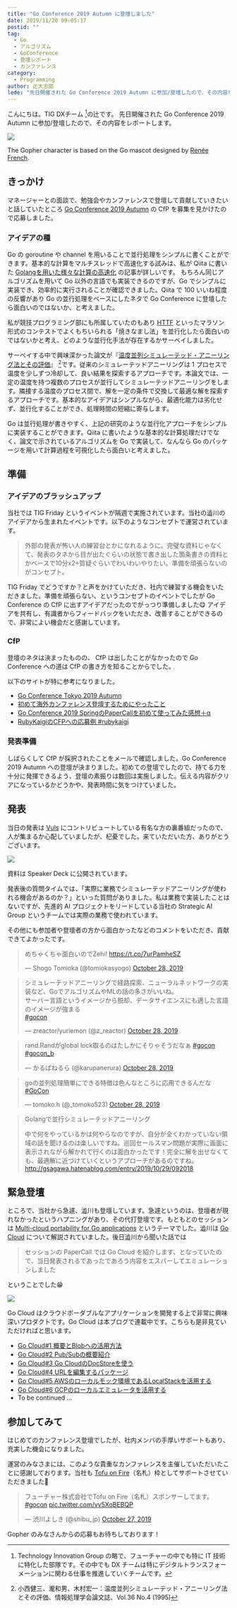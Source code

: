```yaml
---
title: "Go Conference 2019 Autumn に登壇しました"
date: 2019/11/20 09:05:17
postid: ""
tag:
  - Go
  - アルゴリズム
  - GoConference
  - 登壇レポート
  - カンファレンス
category:
  - Programming
author: 辻大志郎
lede: "先日開催された Go Conference 2019 Autumn に参加/登壇したので、その内容をレポートします。"
---
```

こんにちは。TIG DXチーム [^2]の辻です。
先日開催された Go Conference 2019 Autumn に参加/登壇したので、その内容をレポートします。

<img src="/images/20191120/gopher-kun.jpg" class="img-small-size" loading="lazy">

The Gopher character is based on the Go mascot designed by [Renée French](http://reneefrench.blogspot.com/).


 [^2]: Technology Innovation Group の略で、フューチャーの中でも特に IT 技術に特化した部隊です。その中でも DX チームは特にデジタルトランスフォーメーションに関わる仕事を推進していくチームです。

## きっかけ

マネージャーとの面談で、勉強会やカンファレンスで登壇して貢献していきたいと話していたところ [Go Conference 2019 Autumn](https://www.papercall.io/gocon-tokyo-2019-autumn) の CfP を募集を見かけたので応募しました。

### アイデアの種

Go の goroutine や channel を用いることで並行処理をシンプルに書くことができます。基本的な計算をマルチスレッドで高速化する試みは、私が Qiita に書いた [Golangを用いた様々な計算の高速化](https://qiita.com/tutuz/items/057452fbbe9a5ae26d37) の記事が詳しいです。
もちろん同じアルゴリズムを用いて Go 以外の言語でも実装できるのですが、Go でシンプルに実装でき、効率的に実行されることが確認できました。Qiita で 100 いいね程度の反響があり Go の並行処理をベースにしたネタで Go Conference に登壇したら面白いのではないか、と考えました。

私が競技プログラミング部にも所属していたのもあり [HTTF](https://atcoder.jp/contests/future-contest-2020-qual) といったマラソン形式のコンテストでよくもちいられる「焼きなまし法」を並行化したら面白いのではないかと考え、どのような並行化手法が存在するかサーベイしました。

サーベイする中で興味深かった論文が『[温度並列シミュレーテッド・アニーリング法とその評価](https://ipsj.ixsq.nii.ac.jp/ej/?action=repository_uri&item_id=13940&file_id=1&file_no=1)』 [^1]です。従来のシミュレーテッドアニーリングは 1 プロセスで温度を少しずつ冷却して、良い結果を探索するアプローチです。本論文では、一定の温度を持つ複数のプロセスが並行してシミュレーテッドアニーリングをします。隣接する温度のプロセス間で、解を一定の条件で交換して最適な解を探索するアプローチです。基本的なアイデアはシンプルながら、最適化能力は劣化せず、並行化することができ、処理時間の短縮に寄与します。

 [^1]: 小西健三、瀧和男、木村宏一：温度並列シミュレーテッド・アニーリング法とその評価、情報処理学会論文誌、Vol.36 No.4 (1995)

Go は並行処理が書きやすく、上記の研究のような並行化アプローチをシンプルに実装することができます。Qiita に書いたような基本的な計算処理だけでなく、論文で示されているアルゴリズムを Go で実装して、なんなら Go のパッケージを用いて計算過程を可視化したら面白いと考えました。

## 準備

### アイデアのブラッシュアップ

当社では TIG Friday というイベントが隔週で実施されています。当社の澁川のアイデアから生まれたイベントです。以下のようなコンセプトで運営されています。

> 外部の発表が怖い人の練習台とかになれるように。完璧な資料じゃなくて、発表のタネから目が出たぐらいの状態で書き出した箇条書きの資料とかベースで10分x2+質疑ぐらいでわいわいやりたい。準備を頑張らないのがコンセプト。

TIG Friday でどうですか？と声をかけていただき、社内で練習する機会をいただきました。準備を頑張らない、というコンセプトのイベントでしたが Go Conference の CfP に出すアイデアだったのでがっつり準備しました😋
アイデアを共有し、有識者からフィードバックをいただき、改善することができるので、非常によい機会だと感謝しています。

### CfP

登壇のネタは決まったものの、 CfP は出したことがなかったので Go Conference への道は CfP の書き方を知ることからでした。

以下のサイトが特に参考になりました。

- [Go Conference Tokyo 2019 Autumn](https://www.papercall.io/gocon-tokyo-2019-autumn)
- [初めて海外カンファレンス登壇するためにやったこと](https://blog.monochromegane.com/blog/2019/08/11/toward_the_oversea_conference/)
- [Go Conference 2019 SpringのPaperCallを初めて使ってみた感想＋α](https://ymotongpoo.hatenablog.com/entry/2019/04/25/001319)
- [RubyKaigiのCFPへの応募例 #rubykaigi](https://www.clear-code.com/blog/2017/6/6.html)

### 発表準備

しばらくして CfP が採択されたことをメールで確認しました。Go Conference 2019 Autumn への登壇が決まりました。初めての登壇でしたので、持てる力を十分に発揮できるよう、登壇の素振りは数回は実施しました。伝える内容がクリアになっているかどうかや、発表時間に気をつけていました。

## 発表

当日の発表は [Vuls](https://github.com/future-architect/vuls) にコントリビュートしている有名な方の裏番組だったので、人が集まるか心配していましたが、杞憂でした。来ていただいた方、ありがとうございます。

<img src="/images/20191120/photo_20191120_01.jpeg" loading="lazy">

資料は Speaker Deck に公開されています。

<script async class="speakerdeck-embed" data-id="01855be763dc46f18bfba1cf8d60f147" data-ratio="1.77777777777778" src="//speakerdeck.com/assets/embed.js"></script>

発表後の質問タイムでは、「実際に業務でシミュレーテッドアニーリングが使われる機会があるのか？」といった質問がありました。私は業務で実装したことはないですが、先進的 AI プロジェクトをリードしている当社の Strategic AI Group というチームでは実際の業務で使われています。

その他にも参加者や登壇者の方から面白かったなどのコメントをいただき、貢献できてよかったです。

<blockquote class="twitter-tweet"><p lang="ja" dir="ltr">めちゃくちゃ面白いのでZehi! <a href="https://t.co/7urPamheSZ">https://t.co/7urPamheSZ</a></p>&mdash; Shogo Tomioka (@tomiokasyogo) <a href="https://twitter.com/tomiokasyogo/status/1188716537110093824?ref_src=twsrc%5Etfw">October 28, 2019</a></blockquote> <script async src="https://platform.twitter.com/widgets.js" charset="utf-8"></script>

<blockquote class="twitter-tweet"><p lang="ja" dir="ltr">シミュレーテッドアニーリングで経路探索、ニューラルネットワークの実装など、GoでアルゴリズムやMLの話の多さがいいね。<br>サーバー言語というイメージから脱却、データサイエンスにも適した言語のイメージが強まる<br> <a href="https://twitter.com/hashtag/gocon?src=hash&amp;ref_src=twsrc%5Etfw">#gocon</a></p>&mdash; zreactor/yuriemon (@z_reactor) <a href="https://twitter.com/z_reactor/status/1188703466656387072?ref_src=twsrc%5Etfw">October 28, 2019</a></blockquote> <script async src="https://platform.twitter.com/widgets.js" charset="utf-8"></script>

<blockquote class="twitter-tweet"><p lang="ja" dir="ltr">rand.Randがglobal lock取るのはたしかにそりゃそうだなぁ <a href="https://twitter.com/hashtag/gocon?src=hash&amp;ref_src=twsrc%5Etfw">#gocon</a> <a href="https://twitter.com/hashtag/gocon_b?src=hash&amp;ref_src=twsrc%5Etfw">#gocon_b</a></p>&mdash; かるぱねるら (@karupanerura) <a href="https://twitter.com/karupanerura/status/1188702910529462272?ref_src=twsrc%5Etfw">October 28, 2019</a></blockquote> <script async src="https://platform.twitter.com/widgets.js" charset="utf-8"></script>

<blockquote class="twitter-tweet"><p lang="ja" dir="ltr">goの並列処理簡単にできる特徴は色んなところに応用できるんだな <a href="https://twitter.com/hashtag/GoCon?src=hash&amp;ref_src=twsrc%5Etfw">#GoCon</a></p>&mdash; tomoko.h (@_tomoko523) <a href="https://twitter.com/_tomoko523/status/1188700567821905920?ref_src=twsrc%5Etfw">October 28, 2019</a></blockquote> <script async src="https://platform.twitter.com/widgets.js" charset="utf-8"></script>

> Golangで並行シミュレーテッドアニーリング
>
> 中で何をやっているかは何やらなのですが、自分が全くわかっていない領域の話を聞けるのは楽しいですね。巡回セールスマン問題が実際に画面に表示されながら解かれて行くのは面白かったです！完全に解を出せなくても、最適解に近づけていくというアプローチがあるのですね。
> http://gsagawa.hatenablog.com/entry/2019/10/29/092018


## 緊急登壇

ところで、当社から急遽、澁川も登壇しています。急遽というのは、登壇者が現れなかったというハプニングがあり、その代打登壇です。もともとのセッションは [Multi-cloud portability for Go applications](https://gocon.jp/sessions/multi-cloud_portability_for_go_applications/) というテーマでした。澁川は [Go Cloud](https://gocloud.dev/) について解説されていました。後日澁川から聞いた話では

> セッションの PaperCall では Go Cloud を紹介します、となっていたので、当日発表されるであったであろう内容をエスパーしてエミュレーションしました

ということでした😁

<img src="/images/20191120/photo_20191120_02.jpeg" loading="lazy">

Go Cloud はクラウドポーダブルなアプリケーションを開発する上で非常に興味深いプロダクトです。Go Cloud は本ブログで連載中です。こちらも是非見ていただければと思います。

 * [Go Cloud#1 概要とBlobへの活用方法](/articles/20191111/)
 * [Go Cloud#2 Pub/Subの概要紹介](/articles/20191112/)
 * [Go Cloud#3 Go CloudのDocStoreを使う](/articles/20191113/)
 * [Go Cloud#4 URLを編集するパッケージ](/articles/20191114/)
 * [Go Cloud#5 AWSのローカルモック環境であるLocalStackを活用する](/articles/20191115/)
 * [Go Cloud#6 GCPのローカルエミュレータを活用する](/articles/20191119/)
 * To be continued ...

## 参加してみて

はじめてのカンファレンス登壇でしたが、社内メンバの手厚いサポートもあり、充実した機会になりました。

運営のみなさまには、このような貴重なカンファレンスを主催していただいたことに感謝しております。当社も [Tofu on Fire](https://gocon.jp/partners/nameplate/future/)（名札）枠としてサポートさせていただきました📛

<blockquote class="twitter-tweet"><p lang="ja" dir="ltr">フューチャー株式会社でTofu on Fire（名札）スポンサーしてます。 <a href="https://twitter.com/hashtag/gocon?src=hash&amp;ref_src=twsrc%5Etfw">#gocon</a> <a href="https://t.co/vv5XoBEBQP">pic.twitter.com/vv5XoBEBQP</a></p>&mdash; 渋川よしき (@shibu_jp) <a href="https://twitter.com/shibu_jp/status/1188601238826303488?ref_src=twsrc%5Etfw">October 27, 2019</a></blockquote> <script async src="https://platform.twitter.com/widgets.js" charset="utf-8"></script>

Gopher のみなさんからの応募もお待ちしております！

